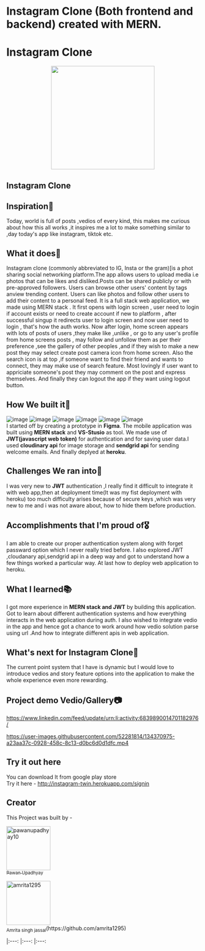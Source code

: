 # Instagram Clone (Both frontend and backend) created with MERN. #

#  Instagram Clone
<p align="center">
<img src="https://media.distractify.com/brand-img/qR1RRaxtc/2160x1130/instagram2-1625774285074.jpg" width="270" height="270">
  </p>
<h2>Instagram Clone</h2>

## Inspiration🌠
 Today, world is full of posts ,vedios of every kind, this makes me curious about how this all works ,it inspires me a lot to make something similar to ,day today's app like instagram, tiktok etc.

## What it does🚀
Instagram clone (commonly abbreviated to IG, Insta or the gram)[is a phot sharing social networking platform.The app allows users to upload media i.e photos that can be likes and disliked.Posts can be shared publicly or with pre-approved followers. Users can browse other users' content by tags anview trending content. Users can like photos and follow other users to add their content to a personal feed.
It is a full stack web application, we made using MERN stack . It first opens with login screen , user need to login if account exists or need to create account if new to platform , after successful singup it redirects user to login screen and now user need to login , that's how the auth works. 
Now after login, home screen appears with lots of posts of users ,they make like ,unlike , or go to any user's profile from home screens posts , may follow and unfollow them as per their preference ,see the gallery of other peoples ,and if they wish to make a new post they may select create post camera icon from home screen.
Also the search icon is at top ,if someone want to find their friend and wants to connect, they may make use of search feature.
Most lovingly if user want to appriciate someone's post they may comment on the post and express themselves.
And finally they can logout the app if they want using logout button.
  
## How We built it🔨
![image](https://img.shields.io/badge/Figma-F24E1E?style=for-the-badge&logo=figma&logoColor=white) ![image](https://img.shields.io/badge/mongodb-0175C2?style=for-the-badge&logo=mongodb&logoColor=white) ![image](https://img.shields.io/badge/React-02569B?style=for-the-badge&logo=React&logoColor=white) ![image](https://img.shields.io/badge/express.js-%23039BE5.svg?style=for-the-badge&logo=express.js) ![image](https://img.shields.io/badge/Node.js-%23121011.svg?style=for-the-badge&logo=Node.js&logoColor=white) ![image](https://img.shields.io/badge/github-%23121011.svg?style=for-the-badge&logo=github&logoColor=white) </br>
I started off by creating a prototype in **Figma**. The mobile application was built using **MERN stack** and **VS-Stusio** as tool. We made use of **JWT(javascript web token)** for authentication and for saving user data.I used **cloudinary api** for image storage and **sendgrid api** for sending welcome emails. And finally deplyed at **heroku**.

## Challenges We ran into🔴
 I was very new to **JWT** authentication ,I really find it difficult to integrate it with web app,then at deployment time(It was my fist deployment with heroku) too much difficulty     arises because of secure keys ,which was very new to me and i was not aware about, how to hide them before production.

## Accomplishments that I'm proud of🎖
I am able to create our proper authentication system along with forget passward option which I never really tried before. I also explored JWT ,cloudanary api,sendgrid api in a deep way and got to understand how a few things worked a particular way. At last how to deploy web application to heroku.
## What I learned📚
I got more experience in **MERN stack and JWT** by building this application.  Got to learn about different authentication systems and how everything interacts in the web application during auth. I also wished to integrate vedio  in the app and hence got a chance to work around how vedio solution parse using url .And how to integrate diifferent apis in web application.

## What's next for Instagram Clone🎉
The current point system that I have is dynamic but I would love to introduce vedios and story feature options into the application to make the whole experience even more rewarding.

## Project demo Vedio/Gallery📷
   https://www.linkedin.com/feed/update/urn:li:activity:6839890014701182976/

https://user-images.githubusercontent.com/52281814/134370975-a23aa37c-0928-458c-8c13-d0bc6d0d1dfc.mp4

## Try it out here
You can download It from google play store</br>
Try it here - http://instagram-twin.herokuapp.com/signin

## Creator
This Project was built by - 
[<p align="left"><img alt="pawanupadhyay10" src="https://user-images.githubusercontent.com/52281814/134037647-3a61a8ae-b69c-4fa6-aaf0-cfbc657af22a.jpg" width="115"><br><sub>Pawan Upadhyay</sub>](https://github.com/pawanupadhyay10) 
</p>
<p align="left"><img alt="amrita1295" width="115"><br><sub>Amrita singh jassal</sub>(https://github.com/amrita1295) 
</p>
|:---: |:---: |:---: 

